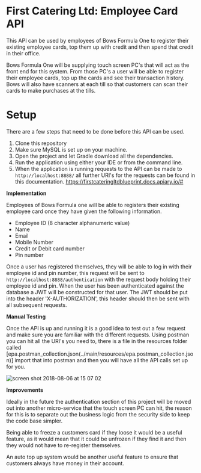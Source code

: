 # First Catering Ltd: Employee Card API

This API can be used by employees of Bows Formula One to register their existing employee cards, top them up with credit and then spend that credit in their office.

Bows Formula One will be supplying touch screen PC's that will act as the front end for this system.
From those PC's a user will be able to register their employee cards, top up the cards and see their transaction history.
Bows will also have scanners at each till so that customers can scan their cards to make purchases at the tills.

# Setup 
  
There are a few steps that need to be done before this API can be used.
  1. Clone this repository
  2. Make sure MySQL is set up on your machine.
  3. Open the project and let Gradle download all the dependencies.
  4. Run the application using either your IDE or from the command line.
  5. When the application is running requests to the API can be made to ``` http://localhost:8888/ ```
  all further URI's for the requests can be found in this documentation.
      https://firstcateringltdblueprint.docs.apiary.io/#
   
**Implementation**

   Employees of Bows Formula one will be able to registers their existing employee card once they have given the following information.

   * Employee ID (8 character alphanumeric value)
   * Name
   * Email
   * Mobile Number
   * Credit or Debit card number
   * Pin number


  Once a user has registered themselves, they will be able to log in with their employee id and pin number,
  this request will be sent to ``` http://localhost:8888/authentication ``` with the request body holding their employee id       and pin.
  When the user has been authenticated against the database a JWT will be constructed for that user.
  The JWT should be put into the header 'X-AUTHORIZATION', this header should then be sent with all subsequent requests.



**Manual Testing**

Once the API is up and running it is a good idea to test out a few request and make sure you are familiar with the different requests.
Using postman you can hit all the URI's you need to, there is a file in the resources folder called [epa.postman_collection.json(../main/resources/epa.postman_collection.json)] import that into postman and then you will have all the API calls set up for you. 

![screen shot 2018-08-06 at 15 07 02](https://user-images.githubusercontent.com/22473649/43721507-e2f9ee76-998a-11e8-83d7-61423558ed1d.png)


**Improvements**

Ideally in the future the authentication section of this project will be moved out into another micro-service that the touch screen PC can hit,
the reason for this is to separate out the business logic from the security side to keep the code base simpler.

Being able to freeze a customers card if they loose it would be a useful feature,
as it would mean that it could be unfrozen if they find it and then they would not have to re-register themselves.

An auto top up system would be another useful feature to ensure that customers always have money in their account.


